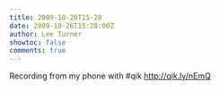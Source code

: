 ```yaml
---
title: 2009-10-26T15-28
date: 2009-10-26T15:28:00Z
author: Lee Turner
showtoc: false
comments: true
---
```


Recording from my phone with #qik http://qik.ly/nEmQ

